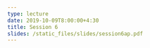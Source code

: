 ```yaml
---
type: lecture
date: 2019-10-09T8:00:00+4:30
title: Session 6
slides: /static_files/slides/session6ap.pdf
---
```

